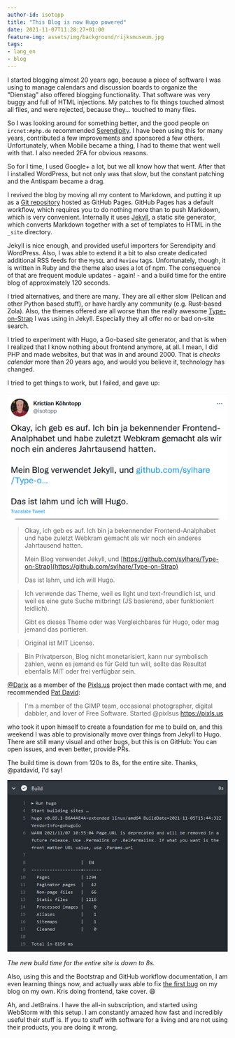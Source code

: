 ```yaml
---
author-id: isotopp
title: "This Blog is now Hugo powered"
date: 2021-11-07T11:28:27+01:00
feature-img: assets/img/background/rijksmuseum.jpg
tags:
- lang_en
- blog
---
```


I started blogging almost 20 years ago, because a piece of software I was using to manage calendars and discussion boards to organize the "Dienstag" also offered blogging functionality.
That software was very buggy and full of HTML injections.
My patches to fix things touched almost all files, and were rejected, because they... touched to many files.

So I was looking around for something better, and the good people on `ircnet:#php.de` recommended [Serendipity](https://docs.s9y.org/).
I have been using this for many years, contributed a few improvements and sponsored a few others.
Unfortunately, when Mobile became a thing, I had to theme that went well with that.
I also needed 2FA for obvious reasons.

So for I time, I used Google+ a lot, but we all know how that went. 
After that I installed WordPress, but not only was that slow, but the constant patching and  the Antispam became a drag.

I revived the blog by moving all my content to Markdown, and putting it up as a 
[Git repository](https://github.com/isotopp/isotopp.github.io/)
hosted as GitHub Pages.
GitHub Pages has a default workflow, which requires you to do nothing more than to push Markdown, which is very convenient.
Internally it uses [Jekyll](https://jekyllrb.com/), a static site generator, which converts Markdown together with a set of templates to HTML in the `_site` directory.

Jekyll is nice enough, and provided useful importers for Serendipity and WordPress.
Also, I was able to extend it a bit to also create dedicated additional RSS feeds for the `MySQL` and `Review` tags.
Unfortunately, though, it is written in Ruby and the theme also uses a lot of npm.
The consequence of that are frequent module updates - again! - and a build time for the entire blog of approximately 120 seconds.

I tried alternatives, and there are many.
They are all either slow (Pelican and other Python based stuff), or have hardly any community (e.g. Rust-based Zola).
Also, the themes offered are all worse than the really awesome [Type-on-Strap](https://github.com/sylhare/Type-on-Strap) I was using in Jekyll.
Especially they all offer no or bad on-site search.

I tried to experiment with Hugo, a Go-based site generator, and that is when I realized that I know nothing about frontend anymore, at all.
I mean, I did PHP and made websites, but that was in and around 2000.
That is *checks calendar* more than 20 years ago, and would  you believe it, technology has changed.

I tried to get things to work, but I failed, and gave up:

[![](/uploads/2021/11/frontend.png)](https://twitter.com/isotopp/status/1451565659066978306)

> Okay, ich geb es auf. Ich bin ja bekennender Frontend-Analphabet und habe zuletzt Webkram gemacht als wir noch ein anderes Jahrtausend hatten.
>
> Mein Blog verwendet Jekyll, und [https://github.com/sylhare/Type-on-Strap](https://github.com/sylhare/Type-on-Strap)
>
> Das ist lahm, und ich will Hugo.

> Ich verwende das Theme, weil es light und text-freundlich ist, und weil es eine gute Suche mitbringt (JS basierend, aber funktioniert leidlich).
>
> Gibt es dieses Theme oder was Vergleichbares für Hugo, oder mag jemand das portieren.

> Original ist MIT License.

> Bin Privatperson, Blog nicht monetarisiert, kann nur symbolisch zahlen, wenn es jemand es für Geld tun will, sollte das Resultat ebenfalls MIT oder frei verfügbar sein.

[@Darix](https://twitter.com/darixzen/status/1451567686484467723) as a member of the [Pixls.us](https://pixls.us/) project then made contact with me, and recommended [Pat David](https://github.com/patdavid):

> I'm a member of the GIMP team, occasional photographer, digital dabbler, and lover of Free Software. Started @pixlsus https://pixls.us

who took it upon himself to create a foundation for me to build on, and this weekend I was able to provisionally move over things from Jekyll to Hugo.
There are still many visual and other bugs, but this is on GitHub: You can open issues, and even better, provide PRs.

The build time is down from 120s to 8s, for the entire site.
Thanks, @patdavid, I'd say!

![](/uploads/2021/11/frontend-build.png)

*The new build time for the entire site is down to 8s.*

Also, using this and the Bootstrap and GitHub workflow documentation, I am even learning things now, and actually was able to fix [the first bug](https://github.com/isotopp/isotopp.github.io/commit/869c4962fbbc24c8ae9c3343bcaa25c140241f6b) on my blog on my own. Kris doing frontend, take cover. :smile:

Ah, and JetBrains. I have the all-in subscription, and started using WebStorm with this setup.
I am constantly amazed how fast and incredibly useful their stuff is.
If you to stuff with software for a living and are not using their products, you are doing it wrong.

